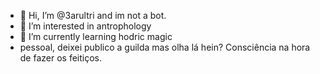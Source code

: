 - 👋 Hi, I’m @3arultri and im not a bot.
- 👀 I’m interested in antrophology
- 🌱 I’m currently learning hodric magic
- pessoal, deixei publico a guilda mas olha 
lá hein? Consciência na hora de fazer os feitiços.



